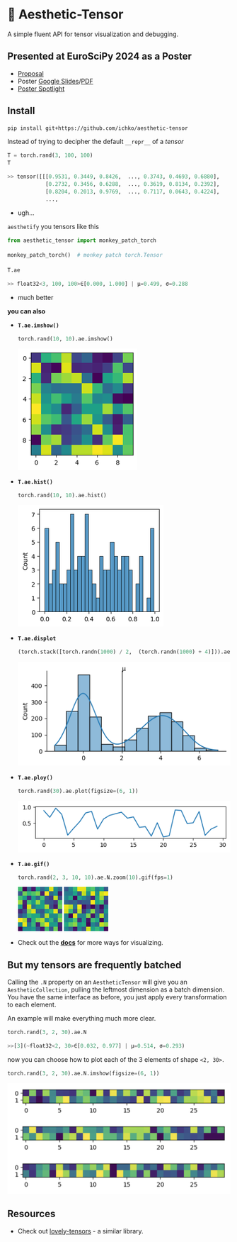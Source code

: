 # 🎨 Aesthetic-Tensor

A simple fluent API for tensor visualization and debugging.

## Presented at EuroSciPy 2024 as a Poster

- [Proposal](https://pretalx.com/euroscipy-2024/talk/review/7REJ3YRHZT9RU7VTRWKTFWSCUDGRRNLS)
- Poster [Google Slides](https://docs.google.com/presentation/d/1CURpeU6FIOHw9ekpVdpDMeSV-yTpRGNdkuXrJNL0Nic/edit?usp=sharing)/[PDF](https://drive.google.com/file/d/1g74RxkLHuYZlwNKbuqnN3EEENulzIOqC/view?usp=drive_link)
- [Poster Spotlight](https://docs.google.com/presentation/d/1gixmgr5v-485ONnLerXfFpuW4MBKJbOHVuppka1NExY/edit#slide=id.g2ef5ea01a47_0_53)

## Install

```bash
pip install git+https://github.com/ichko/aesthetic-tensor
```

Instead of trying to decipher the default `__repr__` of a _tensor_

```py
T = torch.rand(3, 100, 100)
T
```

```py
>> tensor([[[0.9531, 0.3449, 0.8426,  ..., 0.3743, 0.4693, 0.6880],
            [0.2732, 0.3456, 0.6288,  ..., 0.3619, 0.8134, 0.2392],
            [0.8204, 0.2013, 0.9769,  ..., 0.7117, 0.0643, 0.4224],
            ...,
```

- ugh...

`aesthetify` you tensors like this

```py
from aesthetic_tensor import monkey_patch_torch

monkey_patch_torch()  # monkey patch torch.Tensor

T.ae
```

```py
>> float32<3, 100, 100>∈[0.000, 1.000] | μ=0.499, σ=0.288
```

- much better

**you can also**

- **`T.ae.imshow()`**

    ```py
    torch.rand(10, 10).ae.imshow()
    ```

    ![Random imshow](./assets/random-imshow.png)

- **`T.ae.hist()`**

    ```py
    torch.rand(10, 10).ae.hist()
    ```

    ![Random hist](./assets/random-hist.png)

- **`T.ae.displot`**

    ```py
    (torch.stack([torch.randn(1000) / 2,  (torch.randn(1000) + 4)])).ae.displot
    ```

    ![Random bimodal](./assets/bimodal-hist.png)

- **`T.ae.ploy()`**

    ```py
    torch.rand(30).ae.plot(figsize=(6, 1))
    ```

    ![Random hist](./assets/random-plot.png)

- **`T.ae.gif()`**

    ```py
    torch.rand(2, 3, 10, 10).ae.N.zoom(10).gif(fps=1)
    ```

    ![gif-1](./assets/gif-1.gif) ![gif-2](./assets/gif-2.gif)

- Check out the **[docs](#TODO)** for more ways for visualizing.

## But my tensors are frequently batched

Calling the `.N` property on an `AestheticTensor` will give you an `AestheticCollection`,
pulling the leftmost dimension as a batch dimension.
You have the same interface as before, you just apply every transformation to each element.

An example will make everything much more clear.

```py
torch.rand(3, 2, 30).ae.N
```

```py
>>[3](~float32<2, 30>∈[0.032, 0.977] | μ=0.514, σ=0.293)
```

now you can choose how to plot each of the 3 elements of shape `<2, 30>`.

```py
torch.rand(3, 2, 30).ae.N.imshow(figsize=(6, 1))
```

![Random batched](assets/random-batched.png)

## Resources

- Check out [lovely-tensors](https://github.com/xl0/lovely-tensors) -  a similar library.
